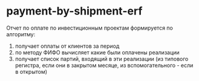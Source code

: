 # payment-by-shipment-erf
Отчет по оплате по инвестиционным проектам формируется по алгоритму:
1. получает оплаты от клиентов за период
2. по методу ФИФО вычисляет какие были оплачены реализации
3. получает список партий, входящий в эти реализации (из типового регистра, если они в закрытом месяце, из вспомогательного - если в открытом)
